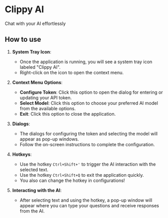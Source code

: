 # Clippy AI

Chat with your AI effortlessly

## How to use

1. **System Tray Icon**:
   - Once the application is running, you will see a system tray icon labeled "Clippy AI".
   - Right-click on the icon to open the context menu.

2. **Context Menu Options**:
   - **Configure Token**: Click this option to open the dialog for entering or updating your API token.
   - **Select Model**: Click this option to choose your preferred AI model from the available options.
   - **Exit**: Click this option to close the application.

3. **Dialogs**:
   - The dialogs for configuring the token and selecting the model will appear as pop-up windows.
   - Follow the on-screen instructions to complete the configuration.

4. **Hotkeys**:
   - Use the hotkey `Ctrl+Shift+'` to trigger the AI interaction with the selected text.
   - Use the hotkey `Ctrl+Shift+Q` to exit the application quickly.
   - You also can change the hotkey in configurations!

5. **Interacting with the AI**:
   - After selecting text and using the hotkey, a pop-up window will appear where you can type your questions and receive responses from the AI.

